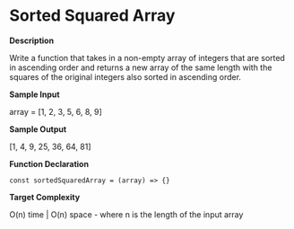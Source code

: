 # Sorted Squared Array

**Description**

Write a function that takes in a non-empty array of integers that are sorted
in ascending order and returns a new array of the same length with the squares
of the original integers also sorted in ascending order.

**Sample Input**

array = [1, 2, 3, 5, 6, 8, 9]

**Sample Output**

[1, 4, 9, 25, 36, 64, 81]

**Function Declaration**

```
const sortedSquaredArray = (array) => {}
```

**Target Complexity**

O(n) time | O(n) space - where n is the length of the input array

